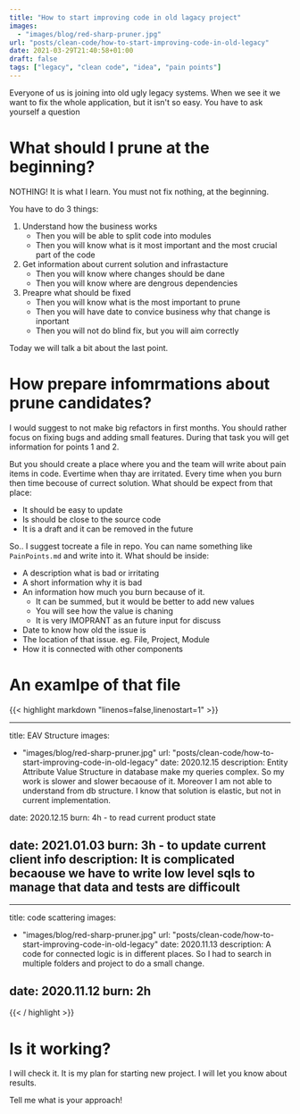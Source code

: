```yaml
---
title: "How to start improving code in old lagacy project"
images:
  - "images/blog/red-sharp-pruner.jpg"
url: "posts/clean-code/how-to-start-improving-code-in-old-legacy"
date: 2021-03-29T21:40:58+01:00
draft: false
tags: ["legacy", "clean code", "idea", "pain points"]
---
```


Everyone of us is joining into old ugly legacy systems. When we see it we want to fix the whole application, but it isn't so easy. 
You have to ask yourself a question

# What should I prune at the beginning?
NOTHING! It is what I learn. You must not fix nothing, at the beginning. 

You have to do 3 things:
  1. Understand how the business works
     * Then you will be able to split code into modules
     * Then you will know what is it most important and the most crucial part of the code
  2. Get information about current solution and infrastacture 
     * Then you will know where changes should be dane
     * Then you will know where are dengrous dependencies
  3. Preapre what should be fixed
     * Then you will know what is the most important to prune
     * Then you will have date to convice business why that change is inportant
     * Then you will not do blind fix, but you will aim correctly

Today we will talk a bit about the last point.

# How prepare infomrmations about prune candidates?
I would suggest to not make big refactors in first months. You should rather focus on fixing bugs and adding small features. During that task you will get information for points 1 and 2. 

But you should create a place where you and the team will write about pain items in code. Evertime when thay are irritated. Every time when you burn then time becouse of currect solution. What should be expect from that place:
* It should be easy to update
* Is should be close to the source code
* It is a draft and it can be removed in the future

So.. I suggest tocreate a file in repo. You can name something like `PainPoints.md` and write into it. What should be inside:
* A description what is bad or irritating
* A short information why it is bad
* An information how much you burn because of it. 
  * It can be summed, but it would be better to add new values
  * You will see how the value is chaning 
  * It is very IMOPRANT as an future input for discuss
* Date to know how old the issue is
* The location of that issue. eg. File, Project, Module
* How it is connected with other components

# An examlpe of that file

{{< highlight markdown "linenos=false,linenostart=1" >}}

--- 
title: EAV Structure
images:
  - "images/blog/red-sharp-pruner.jpg"
url: "posts/clean-code/how-to-start-improving-code-in-old-legacy"
date: 2020.12.15
description: Entity Attribute Value Structure in database make my queries complex. 
So my work is slower and slower becaouse of it. 
Moreover I am not able to understand from db structure. 
I know that solution is elastic, but not in current implementation.

date: 2020.12.15
burn: 4h - to read current product state

date: 2021.01.03
burn: 3h - to update current client info
description: It is complicated becaouse we have to write low level sqls to manage that data and tests are difficoult
---

--- 
title: code scattering
images:
  - "images/blog/red-sharp-pruner.jpg"
url: "posts/clean-code/how-to-start-improving-code-in-old-legacy"
date: 2020.11.13
description: A code for connected logic is in different places. So I had to search in multiple folders and project to do a small change.

date: 2020.11.12
burn: 2h
---
{{< / highlight >}}

# Is it working?
I will check it. It is my plan for starting new project. I will let you know about results.

Tell me what is your approach!
